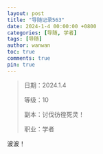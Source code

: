 ```yaml
---
layout: post
title: "导随记录563"
date: 2024-1-4 00:00:00 +0800
categories: [导随, 学者]
tags: [导随]
author: wanwan
toc: true
comments: true
pin: true
---
```

> 日期：2024.1.4
>
> 等级：10
>
> 副本：讨伐彷徨死灵！
>
> 职业：学者

波波！